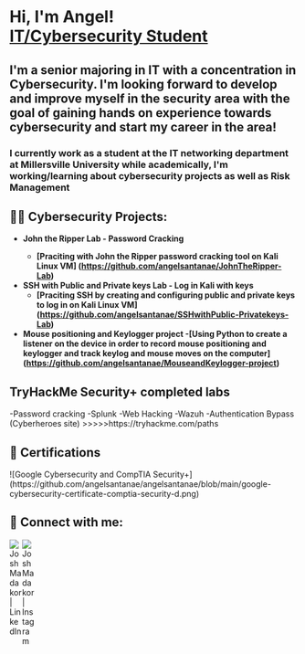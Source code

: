 <h1>Hi, I'm Angel! <br/> <a href="https://www.linkedin.com/in/angel-santana-03869122b/">IT/Cybersecurity Student</a>

<h2>I'm a senior majoring in IT with a concentration in Cybersecurity. I'm looking forward to develop and improve myself in the security area with the goal of gaining hands on experience towards cybersecurity and start my career in the area!</h2>

<h3>I currently work as a student at the IT networking department at Millersville University while academically, I'm working/learning about cybersecurity projects as well as Risk Management</h3>


<h2>👨‍💻 Cybersecurity Projects:</h2>

- <b>John the Ripper Lab - Password Cracking
  - [Praciting with John the Ripper password cracking tool on Kali Linux VM] (https://github.com/angelsantanae/JohnTheRipper-Lab)
- SSH with Public and Private keys Lab - Log in Kali with keys
  - [Praciting SSH by creating and configuring public and private keys to log in on Kali Linux VM] (https://github.com/angelsantanae/SSHwithPublic-Privatekeys-Lab)
- Mouse positioning and Keylogger project
  -[Using Python to create a listener on the device in order to record mouse positioning and keylogger and track keylog and mouse moves on the computer] (https://github.com/angelsantanae/MouseandKeylogger-project) </b>

<h2> TryHackMe Security+ completed labs</h2>
-Password cracking
-Splunk
-Web Hacking
-Wazuh
-Authentication Bypass (Cyberheroes site)
>>>>>https://tryhackme.com/paths

<h2>📄 Certifications</h2>
![Google Cybersecurity and CompTIA Security+](https://github.com/angelsantanae/angelsantanae/blob/main/google-cybersecurity-certificate-comptia-security-d.png)
<h2> 🤳 Connect with me:</h2>

[<img align="left" alt="JoshMadakor | LinkedIn" width="22px" src="https://cdn.jsdelivr.net/npm/simple-icons@v3/icons/linkedin.svg" />][linkedin]
[<img align="left" alt="JoshMadakor | Instagram" width="22px" src="https://cdn.jsdelivr.net/npm/simple-icons@v3/icons/instagram.svg" />][instagram]

[instagram]: https://www.instagram.com/angelsantanae/
[linkedin]: https://www.linkedin.com/in/angel-santana-03869122b/

<!--


Here are some ideas to get you started:

- 🔭 I’m currently working on ...
- 🌱 I’m currently learning ...
- 👯 I’m looking to collaborate on ...
- 🤔 I’m looking for help with ...
- 💬 Ask me about ...
- 📫 How to reach me: ...
- 😄 Pronouns: ...
- ⚡ Fun fact: ...
-->
